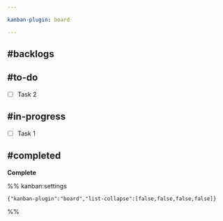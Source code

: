 ```yaml
---

kanban-plugin: board

---
```


## #backlogs



## #to-do

- [ ] Task 2


## #in-progress

- [ ] Task 1


## #completed

**Complete**




%% kanban:settings
```
{"kanban-plugin":"board","list-collapse":[false,false,false,false]}
```
%%